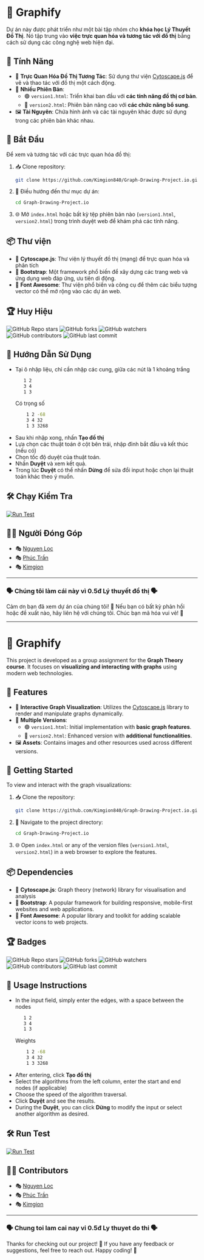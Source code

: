 # 🚀 Graphify

Dự án này được phát triển như một bài tập nhóm cho **khóa học Lý Thuyết Đồ Thị**. Nó tập trung vào **việc trực quan hóa và tương tác với đồ thị** bằng cách sử dụng các công nghệ web hiện đại.

## 🌟 Tính Năng

- 🎨 **Trực Quan Hóa Đồ Thị Tương Tác**: Sử dụng thư viện [Cytoscape.js](https://js.cytoscape.org/) để vẽ và thao tác với đồ thị một cách động.
- 🔄 **Nhiều Phiên Bản**:
  - 🟢 `version1.html`: Triển khai ban đầu với **các tính năng đồ thị cơ bản**.
  - 🔵 `version2.html`: Phiên bản nâng cao với **các chức năng bổ sung**.
- 🖼️ **Tài Nguyên**: Chứa hình ảnh và các tài nguyên khác được sử dụng trong các phiên bản khác nhau.

## 🚀 Bắt Đầu

Để xem và tương tác với các trực quan hóa đồ thị:

1. 📥 Clone repository:
   ```bash
   git clone https://github.com/Kimgion840/Graph-Drawing-Project.io.git
   ```
2. 📂 Điều hướng đến thư mục dự án:
   ```bash
   cd Graph-Drawing-Project.io
   ```
3. 🌐 Mở `index.html` hoặc bất kỳ tệp phiên bản nào (`version1.html`, `version2.html`) trong trình duyệt web để khám phá các tính năng.

## 📦 Thư viện

- 🔗 **Cytoscape.js**: Thư viện lý thuyết đồ thị (mạng) để trực quan hóa và phân tích
- 🔗 **Bootstrap**: Một framework phổ biến để xây dựng các trang web và ứng dụng web đáp ứng, ưu tiên di động.
- 🔗 **Font Awesome**: Thư viện phổ biến và công cụ để thêm các biểu tượng vector có thể mở rộng vào các dự án web.

## 🏆 Huy Hiệu

![GitHub Repo stars](https://img.shields.io/github/stars/Kimgion840/Graph-Drawing-Project.io?style=social)
![GitHub forks](https://img.shields.io/github/forks/Kimgion840/Graph-Drawing-Project.io?style=social)
![GitHub watchers](https://img.shields.io/github/watchers/Kimgion840/Graph-Drawing-Project.io?style=social)
![GitHub contributors](https://img.shields.io/github/contributors/Kimgion840/Graph-Drawing-Project.io)
![GitHub last commit](https://img.shields.io/github/last-commit/Kimgion840/Graph-Drawing-Project.io)

## 📖 Hướng Dẫn Sử Dụng

- Tại ô nhập liệu, chỉ cần nhập các cung, giữa các nút là 1 khoảng trắng
   ```bash
      1 2
      3 4
      1 3
   ```
   Có trọng số
  ```bash
      1 2 -68
      3 4 32
      1 3 3268
   ```
- Sau khi nhập xong, nhấn **Tạo đồ thị**
- Lựa chọn các thuật toán ở cột bên trái, nhập đỉnh bắt đầu và kết thúc (nếu có)
- Chọn tốc độ duyệt của thuật toán.
- Nhấn **Duyệt** và xem kết quả.
- Trong lúc **Duyệt** có thể nhấn **Dừng** để sửa đổi input hoặc chọn lại thuật toán khác theo ý muốn.

## 🛠 Chạy Kiểm Tra

[![Run Test](https://img.shields.io/badge/Run%20Test-Live-blue?style=for-the-badge)](https://kimgiondev.github.io/Graph-Drawing-Project.io/)


## 👨‍💻 Người Đóng Góp

- 🎭 [Nguyen Loc](https://github.com/lexipit3268)
- 🎭 [Phúc Trần](https://github.com/phuctran1501)
- 🎭 [Kimgion](https://github.com/Kimgion840)

---

### 🗣️ Chúng tôi làm cái này vì 0.5đ Lý thuyết đồ thị 🗣️

Cảm ơn bạn đã xem dự án của chúng tôi! 🎉 Nếu bạn có bất kỳ phản hồi hoặc đề xuất nào, hãy liên hệ với chúng tôi. Chúc bạn mã hóa vui vẻ! 🚀

---

# 🚀 Graphify

This project is developed as a group assignment for the **Graph Theory course**. It focuses on **visualizing and interacting with graphs** using modern web technologies.

## 🌟 Features

- 🎨 **Interactive Graph Visualization**: Utilizes the [Cytoscape.js](https://js.cytoscape.org/) library to render and manipulate graphs dynamically.
- 🔄 **Multiple Versions**:
  - 🟢 `version1.html`: Initial implementation with **basic graph features**.
  - 🔵 `version2.html`: Enhanced version with **additional functionalities**.
- 🖼️ **Assets**: Contains images and other resources used across different versions.

## 🚀 Getting Started

To view and interact with the graph visualizations:

1. 📥 Clone the repository:
   ```bash
   git clone https://github.com/Kimgion840/Graph-Drawing-Project.io.git
   ```
2. 📂 Navigate to the project directory:
   ```bash
   cd Graph-Drawing-Project.io
   ```
3. 🌐 Open `index.html` or any of the version files (`version1.html`, `version2.html`) in a web browser to explore the features.

## 📦 Dependencies

- 🔗 **Cytoscape.js**: Graph theory (network) library for visualisation and analysis 
- 🔗 **Bootstrap**: A popular framework for building responsive, mobile-first websites and web applications.
- 🔗 **Font Awesome**: A popular library and toolkit for adding scalable vector icons to web projects.

## 🏆 Badges

![GitHub Repo stars](https://img.shields.io/github/stars/Kimgion840/Graph-Drawing-Project.io?style=social)
![GitHub forks](https://img.shields.io/github/forks/Kimgion840/Graph-Drawing-Project.io?style=social)
![GitHub watchers](https://img.shields.io/github/watchers/Kimgion840/Graph-Drawing-Project.io?style=social)
![GitHub contributors](https://img.shields.io/github/contributors/Kimgion840/Graph-Drawing-Project.io)
![GitHub last commit](https://img.shields.io/github/last-commit/Kimgion840/Graph-Drawing-Project.io)

## 📖 Usage Instructions

- In the input field, simply enter the edges, with a space between the nodes
   ```bash
      1 2
      3 4
      1 3
   ```
   Weights
  ```bash
      1 2 -68
      3 4 32
      1 3 3268
   ```
- After entering, click **Tạo đồ thị**
- Select the algorithms from the left column, enter the start and end nodes (if applicable)
- Choose the speed of the algorithm traversal.
- Click **Duyệt** and see the results.
- During the **Duyệt**, you can click **Dừng** to modify the input or select another algorithm as desired.

## 🛠 Run Test

[![Run Test](https://img.shields.io/badge/Run%20Test-Live-blue?style=for-the-badge)](https://kimgiondev.github.io/Graph-Drawing-Project.io/)

## 👨‍💻 Contributors

- 🎭 [Nguyen Loc](https://github.com/lexipit3268)
- 🎭 [Phúc Trần](https://github.com/phuctran1501)
- 🎭 [Kimgion](https://github.com/Kimgion840)

---

### 🗣️ Chung toi lam cai nay vi 0.5đ Ly thuyet do thi 🗣️

Thanks for checking out our project! 🎉 If you have any feedback or suggestions, feel free to reach out. Happy coding! 🚀


